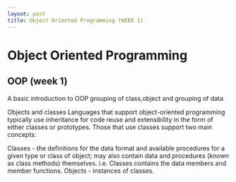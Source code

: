 ```yaml
---
layout: post
title: Object Oriented Programming (WEEK 1)
---
```


<h1>Object Oriented Programming</h1>
<h2>OOP (week 1)</h2>

A basic introduction to OOP 
 grouping of class,object and grouping of data 
 
 Objects and classes
Languages that support object-oriented programming typically use inheritance for code reuse and extensibility in the form of either classes or prototypes. Those that use classes support two main concepts:

Classes - the definitions for the data format and available procedures for a given type or class of object; may also contain data and procedures (known as class methods) themselves. i.e. Classes contains the data members and member functions.
Objects - instances of classes.



